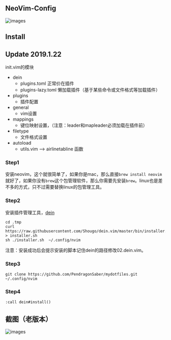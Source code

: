 ## NeoVim-Config 

![images](https://github.com/Marlboro-go/Neovim-for-go/blob/master/screenshot/1.jpg)
## Install

## Update 2019.1.22

init.vim的模块
* dein
  * plugins.toml        正常价在插件
  * plugins-lazy.toml   懒加载插件（基于某些命令或文件格式等加载插件）
* plugins
  * 插件配置
* general
  * vim设置
* mappings
  * 键位映射设置，（注意：leader和mapleader必须加载在插件前）
* filetype
  * 文件格式设置
* autoload
  * utils.vim --> airlinetabline 函数
### Step1
安装neovim，这个就很简单了，如果你是mac，那么直接`brew install neovim`就好了，如果你没有`brew`这个包管理软件，那么你需要先安装`brew`。linux也是差不多的方式，只不过需要替换linux的包管理工具。
### Step2
安装插件管理工具，[dein](https://github.com/Shougo/dein.vim)
```
cd .tmp
curl https://raw.githubusercontent.com/Shougo/dein.vim/master/bin/installer.sh > installer.sh
sh ./installer.sh  ~/.config/nvim
```
注意：安装成功后会提示安装的脚本记住dein的路径修改02.dein.vim。
### Step3
```
git clone https://github.com/PendragonSaber/mydotfiles.git ~/.config/nvim
```
### Step4
```
:call dein#install()
```

## 截图（老版本）

![images](https://github.com/Marlboro-go/Neovim-for-go/blob/master/screenshot/sceenshot.gif)

